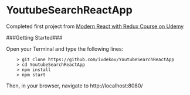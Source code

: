 # YoutubeSearchReactApp

Completed first project from [Modern React with Redux Course on Udemy](https://www.udemy.com/react-redux/)

###Getting Started###

Open your Terminal and type the following lines:

```
	> git clone https://github.com/ivdekov/YoutubeSearchReactApp
	> cd YoutubeSearchReactApp
	> npm install
	> npm start
```
Then, in your browser, navigate to http://localhost:8080/

